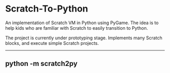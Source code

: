 # Scratch-To-Python

An implementation of Scratch VM in Python using PyGame. The idea is to
help kids who are familiar with Scratch to easily transition to
Python.

The project is currently under prototyping stage. Implements many
Scratch blocks, and execute simple Scratch projects.

------
python -m scratch2py
------